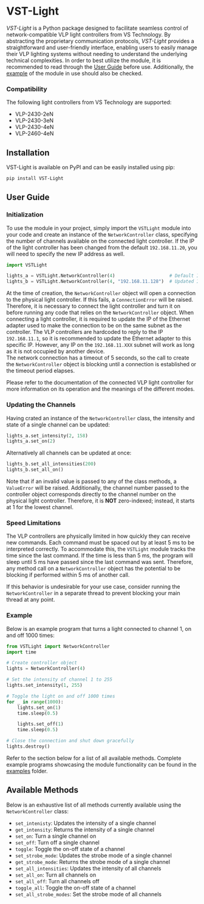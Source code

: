 # VST-Light
*VST-Light* is a Python package designed to facilitate seamless control of network-compatible VLP light controllers from VS Technology. By abstracting the proprietary communication protocols, *VST-Light* provides a straightforward and user-friendly interface, enabling users to easily manage their VLP lighting systems without needing to understand the underlying technical complexities. In order to best utilize the module, it is recommended to read through the [User Guide](#user-guide) before use. Additionally, the [example](#example) of the module in use should also be checked.

### Compatibility
The following light controllers from VS Technology are supported:
- VLP-2430-2eN
- VLP-2430-3eN
- VLP-2430-4eN
- VLP-2460-4eN

## Installation
VST-Light is available on PyPI and can be easily installed using pip:
```zsh
pip install VST-Light
```

## User Guide
### Initialization
To use the module in your project, simply import the `VSTLight` module into your code and create an instance of the `NetworkController` class, specifying the number of channels available on the connected light controller. If the IP of the light controller has been changed from the default `192.168.11.20`, you will need to specify the new IP address as well.
```python
import VSTLight

lights_a = VSTLight.NetworkController(4)                    # Default IP
lights_b = VSTLight.NetworkController(4, "192.168.11.128")  # Updated IP
```

At the time of creation, the `NetworkController` object will open a connection to the physical light controller. If this fails, a `ConnectionError` will be raised. Therefore, it is necessary to connect the light controller and turn it on before running any code that relies on the `NetworkController` object. When connecting a light controller, it is required to update the IP of the Ethernet adapter used to make the connection to be on the same subnet as the controller. The VLP controllers are hardcoded to reply to the IP `192.168.11.1`, so it is recommended to update the Ethernet adapter to this specific IP. However, any IP on the `192.168.11.XXX` subnet will work as long as it is not occupied by another device.  
The network connection has a timeout of 5 seconds, so the call to create the `NetworkController` object is blocking until a connection is established or the timeout period elapses.

Please refer to the documentation of the connected VLP light controller for more information on its operation and the meanings of the different modes.

### Updating the Channels
Having crated an instance of the `NetworkController` class, the intensity and state of a single channel can be updated:
```python
lights_a.set_intensity(2, 158)
lights_a.set_on(2)
```
Alternatively all channels can be updated at once:
```python
lights_b.set_all_intensities(200)
lights_b.set_all_on()
```
Note that if an invalid value is passed to any of the class methods, a `ValueError` will be raised. Additionally, the channel number passed to the controller object corresponds directly to the channel number on the physical light controller. Therefore, it is **NOT** zero-indexed; instead, it starts at 1 for the lowest channel.

### Speed Limitations
The VLP controllers are physically limited in how quickly they can receive new commands. Each command must be spaced out by at least 5 ms to be interpreted correctly. To accommodate this, the `VSTLight` module tracks the time since the last command. If the time is less than 5 ms, the program will sleep until 5 ms have passed since the last command was sent. Therefore, any method call on a `NetworkController` object has the potential to be blocking if performed within 5 ms of another call.

If this behavior is undesirable for your use case, consider running the `NetworkController` in a separate thread to prevent blocking your main thread at any point.

### Example
Below is an example program that turns a light connected to channel 1, on and off 1000 times:
```python
from VSTLight import NetworkController
import time

# Create controller object
lights = NetworkController(4)

# Set the intensity of channel 1 to 255
lights.set_intensity(1, 255)

# Toggle the light on and off 1000 times
for _ in range(1000):
    lights.set_on(1)
    time.sleep(0.5)

    lights.set_off(1)
    time.sleep(0.5)

# Close the connection and shut down gracefully
lights.destroy()
```

Refer to the section below for a list of all available methods. Complete example programs showcasing the module functionality can be found in the [examples](https://github.com/Attrup/VST-Light/tree/main/examples) folder.
## Available Methods
Below is an exhaustive list of all methods currently available using the `NetworkController` class:
- `set_intenisty`: Updates the intensity of a single channel
- `get_intensity`: Returns the intensity of a single channel
- `set_on`: Turn a single channel on
- `set_off`: Turn off a single channel
- `toggle`: Toggle the on-off state of a channel
- `set_strobe_mode`: Updates the strobe mode of a single channel
- `get_strobe_mode`: Returns the strobe mode of a single channel
- `set_all_intensities`: Updates the intensity of all channels
- `set_all_on`: Turn all channels on
- `set_all_off`: Turn all channels off
- `toggle_all`: Toggle the on-off state of a channel
- `set_all_strobe_modes`: Set the strobe mode of all channels